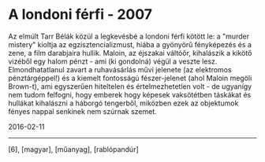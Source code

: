 # A londoni férfi - 2007

Az elmúlt Tarr Bélák közül a legkevésbé a londoni férfi kötött le: a "murder mistery" kioltja az egzisztencializmust, hiába a gyönyörű fényképezés és a zene, a film darabjaira hullik. Maloin, az éjszakai váltóőr, kihalászik a kikötő vizéből egy halom pénzt - ami (ki gondolná) végül a veszte lesz. Elmondhatatlanul zavart a ruhavásárlás művi jelenete (az elektromos pénztárgéppel!) és a kiemelt fontosságú fészer-jelenet (ahol Maloin megöli Brown-t), ami egyszerűen hiteltelen és értelmezhetetlen volt - de ugyanígy nem tudom felfogni, hogy emberek hogy képesek vaksötétben táskákat és hullákat kihalászni a háborgó tengerből, miközben ezek az objektumok fényes nappal senkinek nem szúrnak szemet.

2016-02-11 

----

[6], [magyar], [műanyag], [rablópandúr]
